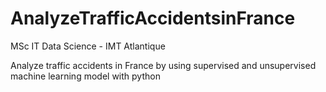 # AnalyzeTrafficAccidentsinFrance
MSc IT Data Science - IMT Atlantique

Analyze traffic accidents in France by using supervised and unsupervised machine learning model with python
